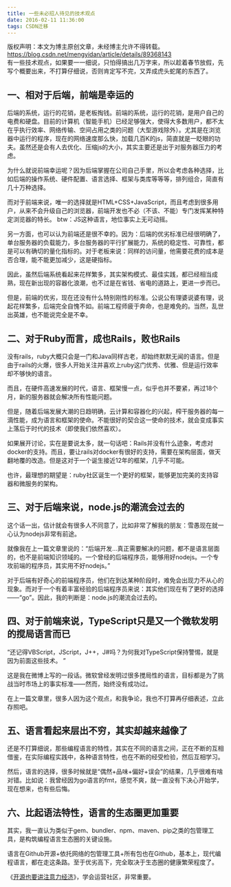 ```yaml
---
title: 一些未必招人待见的技术观点
date: 2016-02-11 11:36:00
tags: CSDN迁移
---
```

 版权声明：本文为博主原创文章，未经博主允许不得转载。 https://blog.csdn.net/mengyidan/article/details/89368143   
   有一些技术观点，如果要一一细说，只怕得搞出几万字来，所以趁着春节放假，先写个概要出来，不打算仔细说，否则肯定写不完，又弄成虎头蛇尾的东西了。

 
## 一、相对于后端，前端是幸运的

 后端的系统，运行的花销，是老板掏钱。前端的系统，运行的花销，是用户自己的电费和硬盘。目前的计算机（智能手机）已经足够强大，使得大多数用户，都不太在乎执行效率、网络传输、空间占用之类的问题（大型游戏除外）。尤其是在浏览器中运行的程序，现在的网络速度那么快，加载几百K的js，简直就是一眨眼的功夫。虽然还是会有人去优化、压缩js的大小，其实主要还是出于对服务器压力的考虑。

 为什么就说前端幸运呢？因为后端掌握在公司自己手里，所以会考虑各种选择，比如后端的操作系统、硬件配置、语言选择、框架与类库等等等，排列组合，简直有几十万种选择。

 而对于前端来说，唯一的选择就是HTML+CSS+JavaScript，而且考虑到很多用户，从来不会升级自己的浏览器，前端开发也不必（不该、不能）专门发挥某种特定浏览器的特长。 btw：JS这种语言，地位事实上无可动摇。

 另一方面，也可以认为前端还是很不幸的。因为：后端的优劣标准已经很明确了，单台服务器的负载能力，多台服务器的平行扩展能力，系统的稳定性、可靠性，都是可以有确切的量化指标的。对于老板来说：同样的访问量，他需要花费的成本是否合理，能不能更加减少，这是硬指标。

 因此，虽然后端系统看起来花样繁多，其实架构模式、最佳实践，都已经相当成熟，现在新出现的容器化浪潮，也不过是在省钱、省电的道路上，更进一步而已。

 但是，前端的优劣，现在还没有什么特别刚性的标准。公说公有理婆说婆有理，说起花样繁多，后端完全自愧不如。前端工程师疲于奔命，也是难免的。当然，乱世出英雄，也不能说完全是不幸。

 
## 二、对于Ruby而言，成也Rails，败也Rails

 没有rails，ruby大概只会是一门和Java同样古老，却始终默默无闻的语言。但是由于rails的火爆，很多人开始关注并喜欢上ruby这门优秀、优雅、但是运行效率却不够快的语言。

 而且，在硬件高速发展的时代，语言、框架慢一点，似乎也并不要紧，再过18个月，新的服务器就会解决所有性能问题。

 但是，随着后端发展大潮的日趋明确，云计算和容器化的兴起，榨干服务器的每一滴性能，成为语言和框架的使命。不能很好的契合这一使命的技术，就会变成事实上落后于时代的技术（即使我们依然喜欢）。

 如果展开讨论，实在是要说太多，就一句话吧：Rails并没有什么迹象，考虑对docker的支持。而且，要让rails对docker有很好的支持，需要在架构层面，做天翻地覆的改造。但是这对于一个诞生接近12年的框架，几乎不可能。

 也许，最理想的期望是：ruby社区诞生一个更好的框架，能够更加完美的支持容器和微服务的架构。

 
## 三、对于后端来说，node.js的潮流会过去的

 这个话一出，估计就会有很多人不同意了，比如非常了解我的朋友：雪愚现在就一心认为nodejs非常有前途。

 就像我在上一篇文章里说的：“后端开发...真正需要解决的问题，都不是语言层面的，也不是前端知识领域的。一个曾经的后端程序员，能够用好nodejs。一个专攻前端的程序员，其实用不好nodejs。”

 对于后端有好奇心的前端程序员，他们在到达某种阶段时，难免会出现力不从心的现象。而对于一个有着丰富经验的后端程序员来说：其实他们现在有了更好的选择——“go”。因此，我的判断是：node.js的潮流会过去的。

 
## 四、对于前端来说，TypeScript只是又一个微软发明的搅局语言而已

 “还记得VBScript，JScript，J++，J#吗？为何我对TypeScript保持警惕，就是因为前面这些技术。 ”

 这是我在微博上写的一段话。微软曾经发明过很多搅局性的语言，目标都是为了挑战当时市场上的事实标准——然而，始终没有成功过。

 在上一篇文章里，很多人因为这个观点，和我争论，我也不打算再仔细表述，立此存照吧。

 
## 五、语言看起来层出不穷，其实却越来越像了

 还是不打算细说，那些编程语言的特性，其实在不同的语言之间，正在不断的互相借鉴，在实际编程实践中，各种语言特性，也在不断的经受检验，然后互相学习。

 然后，语言的选择，很多时候就是“偶然+品味+偏好+误会”的结果，几乎很难有啥对错。比如说：我曾经因为go语言的fmt，感觉不爽，就一直没有下决心开始学，现在想来，也有些后悔。

 
## 六、比起语法特性，语言的生态圈更加重要

 其实，我一直认为类似于gem、bundler、npm、maven、pip之类的包管理工具，是构筑编程语言生态圈的关键设施。

 语言在Github开源+依托网络的包管理工具+所有包也在Github，基本上，现代编程语言，都在走这条路。至于优劣高下，完全取决于生态圈的健康繁荣程度了。

 《[开源也要讲注意力经济](https://link.jianshu.com?t=http://code.csdn.net/news/2824146?utm_source=tuicool&amp;utm_medium=referral)》，学会运营社区，非常重要。

   
   
 